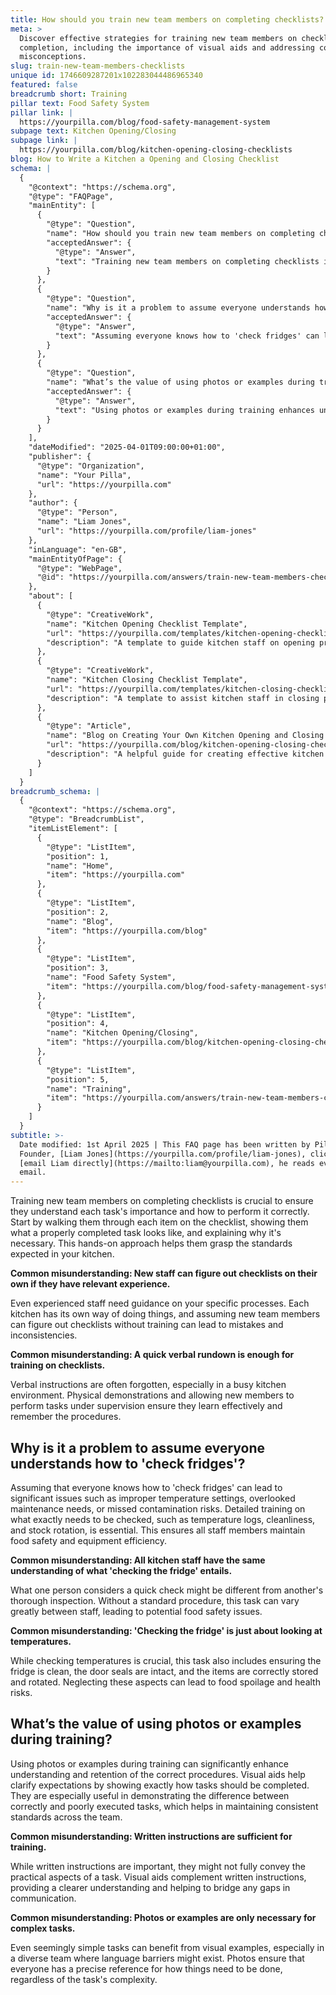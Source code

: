 ```yaml
---
title: How should you train new team members on completing checklists?
meta: >
  Discover effective strategies for training new team members on checklist
  completion, including the importance of visual aids and addressing common
  misconceptions.
slug: train-new-team-members-checklists
unique id: 1746609287201x102283044486965340
featured: false
breadcrumb short: Training
pillar text: Food Safety System
pillar link: |
  https://yourpilla.com/blog/food-safety-management-system
subpage text: Kitchen Opening/Closing
subpage link: |
  https://yourpilla.com/blog/kitchen-opening-closing-checklists
blog: How to Write a Kitchen a Opening and Closing Checklist
schema: |
  {
    "@context": "https://schema.org",
    "@type": "FAQPage",
    "mainEntity": [
      {
        "@type": "Question",
        "name": "How should you train new team members on completing checklists?",
        "acceptedAnswer": {
          "@type": "Answer",
          "text": "Training new team members on completing checklists is vital for ensuring understanding and accurate performance of tasks. Begin by explaining each task on the checklist, demonstrating a properly completed task, and explaining its importance. This approach helps new members learn the standards expected in your kitchen."
        }
      },
      {
        "@type": "Question",
        "name": "Why is it a problem to assume everyone understands how to 'check fridges'?",
        "acceptedAnswer": {
          "@type": "Answer",
          "text": "Assuming everyone knows how to 'check fridges' can lead to issues like improper temperature settings, missed maintenance, or contamination risks. Detailed training should cover checking temperature logs, cleanliness, and stock rotation to maintain food safety and equipment efficiency."
        }
      },
      {
        "@type": "Question",
        "name": "What’s the value of using photos or examples during training?",
        "acceptedAnswer": {
          "@type": "Answer",
          "text": "Using photos or examples during training enhances understanding and retention. Visual aids help clarify expectations, showing the correct way to complete tasks, and ensure consistent standards across the team."
        }
      }
    ],
    "dateModified": "2025-04-01T09:00:00+01:00",
    "publisher": {
      "@type": "Organization",
      "name": "Your Pilla",
      "url": "https://yourpilla.com"
    },
    "author": {
      "@type": "Person",
      "name": "Liam Jones",
      "url": "https://yourpilla.com/profile/liam-jones"
    },
    "inLanguage": "en-GB",
    "mainEntityOfPage": {
      "@type": "WebPage",
      "@id": "https://yourpilla.com/answers/train-new-team-members-checklists"
    },
    "about": [
      {
        "@type": "CreativeWork",
        "name": "Kitchen Opening Checklist Template",
        "url": "https://yourpilla.com/templates/kitchen-opening-checklist",
        "description": "A template to guide kitchen staff on opening procedures, ensuring a consistent and thorough start to the kitchen's operations."
      },
      {
        "@type": "CreativeWork",
        "name": "Kitchen Closing Checklist Template",
        "url": "https://yourpilla.com/templates/kitchen-closing-checklist",
        "description": "A template to assist kitchen staff in closing procedures, promoting thorough and consistent end-of-day tasks."
      },
      {
        "@type": "Article",
        "name": "Blog on Creating Your Own Kitchen Opening and Closing Checklists",
        "url": "https://yourpilla.com/blog/kitchen-opening-closing-checklists",
        "description": "A helpful guide for creating effective kitchen opening and closing checklists tailored to specific site requirements."
      }
    ]
  }
breadcrumb_schema: |
  {
    "@context": "https://schema.org",
    "@type": "BreadcrumbList",
    "itemListElement": [
      {
        "@type": "ListItem",
        "position": 1,
        "name": "Home",
        "item": "https://yourpilla.com"
      },
      {
        "@type": "ListItem",
        "position": 2,
        "name": "Blog",
        "item": "https://yourpilla.com/blog"
      },
      {
        "@type": "ListItem",
        "position": 3,
        "name": "Food Safety System",
        "item": "https://yourpilla.com/blog/food-safety-management-system"
      },
      {
        "@type": "ListItem",
        "position": 4,
        "name": "Kitchen Opening/Closing",
        "item": "https://yourpilla.com/blog/kitchen-opening-closing-checklists"
      },
      {
        "@type": "ListItem",
        "position": 5,
        "name": "Training",
        "item": "https://yourpilla.com/answers/train-new-team-members-checklists"
      }
    ]
  }
subtitle: >-
  Date modified: 1st April 2025 | This FAQ page has been written by Pilla
  Founder, [Liam Jones](https://yourpilla.com/profile/liam-jones), click to
  [email Liam directly](https://mailto:liam@yourpilla.com), he reads every
  email.
---
```

Training new team members on completing checklists is crucial to ensure they understand each task's importance and how to perform it correctly. Start by walking them through each item on the checklist, showing them what a properly completed task looks like, and explaining why it's necessary. This hands-on approach helps them grasp the standards expected in your kitchen.

**Common misunderstanding: New staff can figure out checklists on their own if they have relevant experience.**

Even experienced staff need guidance on your specific processes. Each kitchen has its own way of doing things, and assuming new team members can figure out checklists without training can lead to mistakes and inconsistencies.

**Common misunderstanding: A quick verbal rundown is enough for training on checklists.**

Verbal instructions are often forgotten, especially in a busy kitchen environment. Physical demonstrations and allowing new members to perform tasks under supervision ensure they learn effectively and remember the procedures.

## Why is it a problem to assume everyone understands how to 'check fridges'?

Assuming that everyone knows how to 'check fridges' can lead to significant issues such as improper temperature settings, overlooked maintenance needs, or missed contamination risks. Detailed training on what exactly needs to be checked, such as temperature logs, cleanliness, and stock rotation, is essential. This ensures all staff members maintain food safety and equipment efficiency.

**Common misunderstanding: All kitchen staff have the same understanding of what 'checking the fridge' entails.**

What one person considers a quick check might be different from another's thorough inspection. Without a standard procedure, this task can vary greatly between staff, leading to potential food safety issues.

**Common misunderstanding: 'Checking the fridge' is just about looking at temperatures.**

While checking temperatures is crucial, this task also includes ensuring the fridge is clean, the door seals are intact, and the items are correctly stored and rotated. Neglecting these aspects can lead to food spoilage and health risks.

## What’s the value of using photos or examples during training?

Using photos or examples during training can significantly enhance understanding and retention of the correct procedures. Visual aids help clarify expectations by showing exactly how tasks should be completed. They are especially useful in demonstrating the difference between correctly and poorly executed tasks, which helps in maintaining consistent standards across the team.

**Common misunderstanding: Written instructions are sufficient for training.**

While written instructions are important, they might not fully convey the practical aspects of a task. Visual aids complement written instructions, providing a clearer understanding and helping to bridge any gaps in communication.

**Common misunderstanding: Photos or examples are only necessary for complex tasks.**

Even seemingly simple tasks can benefit from visual examples, especially in a diverse team where language barriers might exist. Photos ensure that everyone has a precise reference for how things need to be done, regardless of the task's complexity.
